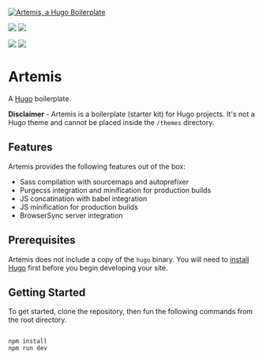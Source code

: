 [![Artemis, a Hugo Boilerplate](https://i.imgur.com/K7nUXTB.jpg)](https://github.com/edydeleon/artemis)

![](https://forthebadge.com/images/badges/built-with-love.svg)
![](https://forthebadge.com/images/badges/60-percent-of-the-time-works-every-time.svg)

[![](https://img.shields.io/badge/version-0.2.0-<COLOR>.svg)](https://github.com/edydeleon/artemis)
[![](https://img.shields.io/badge/Maintained%3F-yes-green.svg)](https://github.com/edydeleon/artemis)

# Artemis

A [Hugo](https://gohugo.io/) boilerplate.

**Disclaimer** - Artemis is a boilerplate (starter kit) for Hugo projects. It's not a Hugo theme and cannot be placed inside the `/themes` directory.

## Features

Artemis provides the following features out of the box:

* Sass compilation with sourcemaps and autoprefixer
* Purgecss integration and minification for production builds
* JS concatination with babel integration
* JS minification for production builds
* BrowserSync server integration

## Prerequisites

Artemis does not include a copy of the `hugo` binary. You will need to [install Hugo](https://gohugo.io/getting-started/installing/) first before you begin developing your site.

## Getting Started

To get started, clone the repository, then fun the following commands from the root directory.

```

npm install
npm run dev

```
